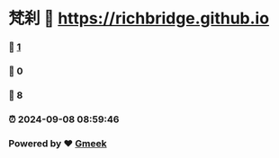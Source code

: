 # 梵刹 :link: https://richbridge.github.io 
### :page_facing_up: [1](https://richbridge.github.io/tag.html) 
### :speech_balloon: 0 
### :hibiscus: 8 
### :alarm_clock: 2024-09-08 08:59:46 
### Powered by :heart: [Gmeek](https://github.com/Meekdai/Gmeek)
